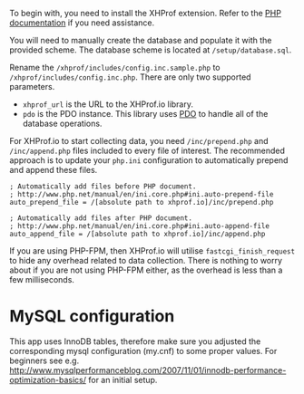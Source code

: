 To begin with, you need to install the XHProf extension. Refer to the [PHP documentation](http://www.php.net/manual/en/xhprof.setup.php) if you need assistance.

You will need to manually create the database and populate it with the provided scheme. The database scheme is located at `/setup/database.sql`.

Rename the `/xhprof/includes/config.inc.sample.php` to `/xhprof/includes/config.inc.php`. There are only two supported parameters.

* `xhprof_url` is the URL to the XHProf.io library.
* `pdo` is the PDO instance. This library uses [PDO](http://uk3.php.net/pdo) to handle all of the database operations.

For XHProf.io to start collecting data, you need `/inc/prepend.php` and `/inc/append.php` files included to every file of interest. The recommended approach is to update your `php.ini` configuration to automatically prepend and append these files.

    ; Automatically add files before PHP document.
    ; http://www.php.net/manual/en/ini.core.php#ini.auto-prepend-file
    auto_prepend_file = /[absolute path to xhprof.io]/inc/prepend.php

    ; Automatically add files after PHP document.
    ; http://www.php.net/manual/en/ini.core.php#ini.auto-append-file
    auto_append_file = /[absolute path to xhprof.io]/inc/append.php

If you are using PHP-FPM, then XHProf.io will utilise `fastcgi_finish_request` to hide any overhead related to data collection. There is nothing to worry about if you are not using PHP-FPM either, as the overhead is less than a few milliseconds.

MySQL configuration
===================

This app uses InnoDB tables, therefore make sure you adjusted the corresponding mysql configuration (my.cnf) to some proper values.
For beginners see e.g. http://www.mysqlperformanceblog.com/2007/11/01/innodb-performance-optimization-basics/ for an initial setup.
